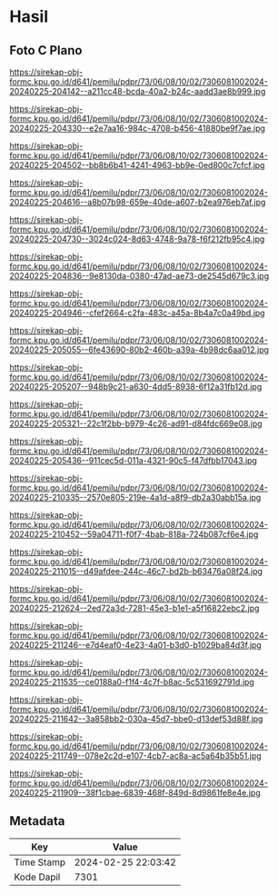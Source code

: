 # Hasil

## Foto C Plano

https://sirekap-obj-formc.kpu.go.id/d641/pemilu/pdpr/73/06/08/10/02/7306081002024-20240225-204142--a211cc48-bcda-40a2-b24c-aadd3ae8b999.jpg

https://sirekap-obj-formc.kpu.go.id/d641/pemilu/pdpr/73/06/08/10/02/7306081002024-20240225-204330--e2e7aa16-984c-4708-b456-41880be9f7ae.jpg

https://sirekap-obj-formc.kpu.go.id/d641/pemilu/pdpr/73/06/08/10/02/7306081002024-20240225-204502--bb8b6b41-4241-4963-bb9e-0ed800c7cfcf.jpg

https://sirekap-obj-formc.kpu.go.id/d641/pemilu/pdpr/73/06/08/10/02/7306081002024-20240225-204616--a8b07b98-659e-40de-a607-b2ea976eb7af.jpg

https://sirekap-obj-formc.kpu.go.id/d641/pemilu/pdpr/73/06/08/10/02/7306081002024-20240225-204730--3024c024-8d63-4748-9a78-f6f212fb95c4.jpg

https://sirekap-obj-formc.kpu.go.id/d641/pemilu/pdpr/73/06/08/10/02/7306081002024-20240225-204836--9e8130da-0380-47ad-ae73-de2545d679c3.jpg

https://sirekap-obj-formc.kpu.go.id/d641/pemilu/pdpr/73/06/08/10/02/7306081002024-20240225-204946--cfef2664-c2fa-483c-a45a-8b4a7c0a49bd.jpg

https://sirekap-obj-formc.kpu.go.id/d641/pemilu/pdpr/73/06/08/10/02/7306081002024-20240225-205055--6fe43690-80b2-460b-a39a-4b98dc6aa012.jpg

https://sirekap-obj-formc.kpu.go.id/d641/pemilu/pdpr/73/06/08/10/02/7306081002024-20240225-205207--948b9c21-a630-4dd5-8938-6f12a31fb12d.jpg

https://sirekap-obj-formc.kpu.go.id/d641/pemilu/pdpr/73/06/08/10/02/7306081002024-20240225-205321--22c1f2bb-b979-4c26-ad91-d84fdc669e08.jpg

https://sirekap-obj-formc.kpu.go.id/d641/pemilu/pdpr/73/06/08/10/02/7306081002024-20240225-205436--911cec5d-011a-4321-90c5-f47dfbb17043.jpg

https://sirekap-obj-formc.kpu.go.id/d641/pemilu/pdpr/73/06/08/10/02/7306081002024-20240225-210335--2570e805-219e-4a1d-a8f9-db2a30abb15a.jpg

https://sirekap-obj-formc.kpu.go.id/d641/pemilu/pdpr/73/06/08/10/02/7306081002024-20240225-210452--59a04711-f0f7-4bab-818a-724b087cf6e4.jpg

https://sirekap-obj-formc.kpu.go.id/d641/pemilu/pdpr/73/06/08/10/02/7306081002024-20240225-211015--d49afdee-244c-46c7-bd2b-b63476a08f24.jpg

https://sirekap-obj-formc.kpu.go.id/d641/pemilu/pdpr/73/06/08/10/02/7306081002024-20240225-212624--2ed72a3d-7281-45e3-b1e1-a5f16822ebc2.jpg

https://sirekap-obj-formc.kpu.go.id/d641/pemilu/pdpr/73/06/08/10/02/7306081002024-20240225-211246--e7d4eaf0-4e23-4a01-b3d0-b1029ba84d3f.jpg

https://sirekap-obj-formc.kpu.go.id/d641/pemilu/pdpr/73/06/08/10/02/7306081002024-20240225-211535--ce0188a0-f1f4-4c7f-b8ac-5c531692791d.jpg

https://sirekap-obj-formc.kpu.go.id/d641/pemilu/pdpr/73/06/08/10/02/7306081002024-20240225-211642--3a858bb2-030a-45d7-bbe0-d13def53d88f.jpg

https://sirekap-obj-formc.kpu.go.id/d641/pemilu/pdpr/73/06/08/10/02/7306081002024-20240225-211749--078e2c2d-e107-4cb7-ac8a-ac5a64b35b51.jpg

https://sirekap-obj-formc.kpu.go.id/d641/pemilu/pdpr/73/06/08/10/02/7306081002024-20240225-211909--38f1cbae-6839-468f-849d-8d9861fe8e4e.jpg


## Metadata

| Key        | Value               |
| ---------- | ------------------- |
| Time Stamp | 2024-02-25 22:03:42 |
| Kode Dapil | 7301                |



